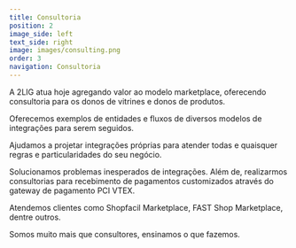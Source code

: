 ```yaml
---
title: Consultoria
position: 2
image_side: left
text_side: right
image: images/consulting.png
order: 3
navigation: Consultoria
---
```


A 2LIG atua hoje agregando valor ao modelo marketplace, oferecendo consultoria para os donos de vitrines e donos de produtos.

Oferecemos exemplos de entidades e fluxos de diversos modelos de integrações para serem seguidos.

Ajudamos a projetar integrações próprias para atender todas e quaisquer regras e particularidades do seu negócio.

Solucionamos problemas inesperados de integrações. Além de, realizarmos consultorias para recebimento de pagamentos customizados através do gateway de pagamento PCI VTEX.

Atendemos clientes como Shopfacil Marketplace, FAST Shop Marketplace, dentre outros.

Somos muito mais que consultores, ensinamos o que fazemos.